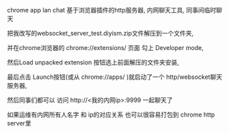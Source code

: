 chrome app lan chat  基于浏览器插件的http服务器, 内网聊天工具, 同事间临时聊天

把我改写的websocket_server_test.diyism.zip文件解压到一个文件夹,

并在chrome浏览器的 chrome://extensions/ 页面 勾上 Developer mode,

然后Load unpacked extension 按钮选上前面解压的文件夹安装,

最后点击 Launch按钮(或从 chrome://apps/ )就启动了一个 http/websocket聊天服务器,

然后同事们都可以 访问 http://<我的内网ip>:9999 一起聊天了

如果运维有内网所有人名字 和 ip的对应关系 也可以很容易打包到 chrome http server里

